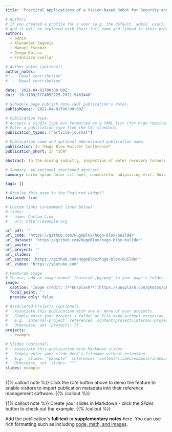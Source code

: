 ```yaml
---
title: 'Practical Applications of a Vision-based Robot for Security and Safety of Tailings Tunnels Infrastructure in the Mining Industry'

# Authors
# If you created a profile for a user (e.g. the default `admin` user), write the username (folder name) here
# and it will be replaced with their full name and linked to their profile.
authors:
  - admin
  - Alexander Segovia
  - Manuel Escobar
  - Diego Quiroz
  - Francisco Cuellar

# Author notes (optional)
author_notes:
#  - 'Equal contribution'
#  - 'Equal contribution'

date: '2021-04-01T00:00:00Z'
doi: '10.1109/ICCAR52225.2021.9463440'

# Schedule page publish date (NOT publication's date).
publishDate: '2021-04-01T00:00:00Z'

# Publication type.
# Accepts a single type but formatted as a YAML list (for Hugo requirements).
# Enter a publication type from the CSL standard.
publication_types: ["article-journal"]

# Publication name and optional abbreviated publication name.
publication: In *Hugo Blox Builder Conference*
publication_short: In *ICW*

abstract: In the mining industry, inspection of water recovery tunnels from tailings ponds is a critical activity in order to prevent disasters that could harm personnel, the environment and the infrastructure. Tunnel inspections are considered of high risk due to hazardous conditions such as working near water sources, inside confined spaces and the presence of toxic gases. We propose the use of a vision-based robotic vehicle for water recovery tunnels inspection, improving the security and safety of this high risk but required task. This paper describes the experience of performing a remote inspection of a tailing pond water recovery tunnel using a robot. The identification of challenges, the establishment of a inspection plan, the remote inspection methodology and the safety regulations required in the mining industry are detailed. After evaluating the performance of the inspection robot in field, the need for a 3D reconstruction functionality in order to improve the tunnel diagnosis was identified. The design, preliminary test and results of the performance of a 3D reconstruction module for the inspection robot are presented and discussed.

# Summary. An optional shortened abstract.
summary: Lorem ipsum dolor sit amet, consectetur adipiscing elit. Duis posuere tellus ac convallis placerat. Proin tincidunt magna sed ex sollicitudin condimentum.

tags: []

# Display this page in the Featured widget?
featured: true

# Custom links (uncomment lines below)
# links:
# - name: Custom Link
#   url: http://example.org

url_pdf: ''
url_code: 'https://github.com/HugoBlox/hugo-blox-builder'
url_dataset: 'https://github.com/HugoBlox/hugo-blox-builder'
url_poster: ''
url_project: ''
url_slides: ''
url_source: 'https://github.com/HugoBlox/hugo-blox-builder'
url_video: 'https://youtube.com'

# Featured image
# To use, add an image named `featured.jpg/png` to your page's folder.
image:
  caption: 'Image credit: [**Unsplash**](https://unsplash.com/photos/pLCdAaMFLTE)'
  focal_point: ''
  preview_only: false

# Associated Projects (optional).
#   Associate this publication with one or more of your projects.
#   Simply enter your project's folder or file name without extension.
#   E.g. `internal-project` references `content/project/internal-project/index.md`.
#   Otherwise, set `projects: []`.
projects:
  - example

# Slides (optional).
#   Associate this publication with Markdown slides.
#   Simply enter your slide deck's filename without extension.
#   E.g. `slides: "example"` references `content/slides/example/index.md`.
#   Otherwise, set `slides: ""`.
slides: example
---
```


{{% callout note %}}
Click the _Cite_ button above to demo the feature to enable visitors to import publication metadata into their reference management software.
{{% /callout %}}

{{% callout note %}}
Create your slides in Markdown - click the _Slides_ button to check out the example.
{{% /callout %}}

Add the publication's **full text** or **supplementary notes** here. You can use rich formatting such as including [code, math, and images](https://docs.hugoblox.com/content/writing-markdown-latex/).
